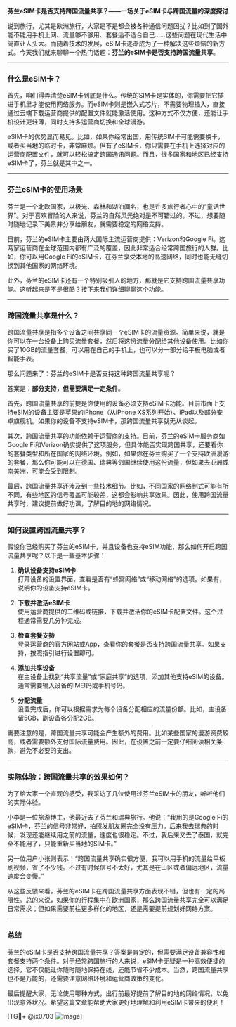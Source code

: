 **芬兰eSIM卡是否支持跨国流量共享？——一场关于eSIM卡与跨国流量的深度探讨**

说到旅行，尤其是欧洲旅行，大家是不是都会被各种通信问题困扰？比如到了国外能不能用手机上网、流量够不够用、套餐适不适合自己……这些问题在现代生活中简直让人头大。而随着技术的发展，eSIM卡逐渐成为了一种解决这些烦恼的新方式。今天我们就来聊聊一个热门话题：**芬兰的eSIM卡是否支持跨国流量共享**。

---

### 什么是eSIM卡？

首先，咱们得弄清楚eSIM卡到底是什么。传统的SIM卡是实体的，你需要把它插进手机里才能使用网络服务。而eSIM卡则是嵌入式芯片，不需要物理插入，直接通过云端下载运营商提供的配置文件就能激活使用。这种方式不仅方便，还能让手机设计更轻薄，同时支持多运营商切换和全球漫游。

eSIM卡的优势显而易见。比如，如果你经常出国，用传统SIM卡可能需要换卡，或者买当地的临时卡，非常麻烦。但有了eSIM卡，你只需要在手机上选择对应的运营商配置文件，就可以轻松搞定跨国通讯问题。而且，很多国家和地区已经支持eSIM卡了，芬兰就是其中之一。

---

### 芬兰eSIM卡的使用场景

芬兰是一个北欧国家，以极光、森林和湖泊闻名，也是许多旅行者心中的“童话世界”。对于喜欢冒险的人来说，芬兰的自然风光绝对是不可错过的。不过，想要随时随地记录下美景并分享给朋友，就需要稳定的网络支持。

目前，芬兰的eSIM卡主要由两大国际主流运营商提供：Verizon和Google Fi。这两家运营商在全球范围内都有广泛的覆盖，因此非常适合经常跨国旅行的人群。比如，你可以用Google Fi的eSIM卡，在芬兰享受本地的高速网络，同时也能无缝切换到其他国家的网络环境。

此外，芬兰的eSIM卡还有一个特别吸引人的地方，那就是它支持跨国流量共享功能。这听起来是不是很酷？接下来我们详细聊聊这个功能。

---

### 跨国流量共享是什么？

跨国流量共享是指多个设备之间共享同一个eSIM卡的流量资源。简单来说，就是你可以在一台设备上购买流量套餐，然后将这份流量分配给其他设备使用。比如你买了10GB的流量套餐，可以用在自己的手机上，也可以分一部分给平板电脑或者智能手表。

那么问题来了：芬兰的eSIM卡是否支持这种跨国流量共享呢？

答案是：**部分支持，但需要满足一定条件**。

首先，跨国流量共享的前提是你使用的设备必须支持eSIM卡功能。目前市面上支持eSIM的设备主要是苹果的iPhone（从iPhone XS系列开始）、iPad以及部分安卓旗舰机。如果你的设备不支持eSIM卡，那跨国流量共享就无从谈起。

其次，跨国流量共享的功能依赖于运营商的支持。目前，芬兰的eSIM卡服务商如Google Fi和Verizon确实提供了这项服务，但具体能否实现跨国共享，还要看你的套餐类型和所在国家的网络环境。例如，如果你在芬兰购买了一个支持欧洲漫游的套餐，那么你可能可以在德国、瑞典等邻国继续使用这份流量，但如果去亚洲或南美洲，可能会受到限制。

最后，跨国流量共享还涉及到一些技术细节。比如，不同国家的网络制式可能有所不同，有些地区的信号覆盖可能较差，这都会影响共享效果。因此，使用跨国流量共享时，建议提前做好功课，了解目的地的网络情况。

---

### 如何设置跨国流量共享？

假设你已经购买了芬兰的eSIM卡，并且设备也支持eSIM功能，那么如何开启跨国流量共享呢？以下是一些基本步骤：

1. **确认设备支持eSIM卡**  
   打开设备的设置界面，查看是否有“蜂窝网络”或“移动网络”的选项。如果有，说明你的设备支持eSIM卡。

2. **下载并激活eSIM卡**  
   使用运营商提供的二维码或链接，下载并激活你的eSIM卡配置文件。这个过程通常需要几分钟完成。

3. **检查套餐支持**  
   登录运营商的官方网站或App，查看你的套餐是否支持跨国流量共享。如果支持，按照指引进行设置即可。

4. **添加共享设备**  
   在主设备上找到“共享流量”或“家庭共享”的选项，添加其他支持eSIM的设备。通常需要输入设备的IMEI码或手机号码。

5. **分配流量**  
   设置完成后，你可以根据需求为每个设备分配相应的流量份额。比如，主设备留5GB，副设备各分配2GB。

需要注意的是，跨国流量共享可能会产生额外的费用。比如某些国家的漫游资费较高，或者需要额外支付国际流量费用。因此，在设置之前一定要仔细阅读相关条款，避免不必要的支出。

---

### 实际体验：跨国流量共享的效果如何？

为了给大家一个直观的感受，我采访了几位使用过芬兰eSIM卡的朋友，听听他们的实际体验。

小李是一位旅游博主，他最近去了芬兰和瑞典旅行。他说：“我用的是Google Fi的eSIM卡，芬兰的信号非常好，拍照发朋友圈完全没有压力。后来我去瑞典的时候，发现还能继续用之前的流量，速度也很稳定。不过，我后来又去了泰国，就完全不能用了，只能重新买当地的SIM卡。”

另一位用户小张则表示：“跨国流量共享确实很方便，我可以用手机的流量给平板刷视频，省了不少钱。不过有时候信号不太好，尤其是在山区或者偏远地区，流量速度会变慢。”

从这些反馈来看，芬兰的eSIM卡在跨国流量共享方面表现不错，但也有一定的局限性。总的来说，如果你的行程集中在欧洲国家，那么跨国流量共享完全可以满足日常需求；但如果需要前往更多样化的地区，还是需要提前规划好网络方案。

---

### 总结

芬兰的eSIM卡是否支持跨国流量共享？答案是肯定的，但需要满足设备兼容性和套餐支持两个条件。对于经常跨国旅行的人来说，eSIM卡无疑是一种高效便捷的选择，它不仅能让你随时随地保持在线，还能节省不少成本。当然，跨国流量共享也不是万能的，还需要注意网络环境和运营商政策的变化。

最后提醒大家，无论使用哪种方式，出行前最好提前了解目的地的网络情况，以免出现意外状况。希望这篇文章能帮助大家更好地理解和利用eSIM卡带来的便利！

[TG💪+ @jx0703 ![Image](https://github.com/user-attachments/assets/dbca1d08-cadb-493c-b0ec-ad6f7a83f270)]